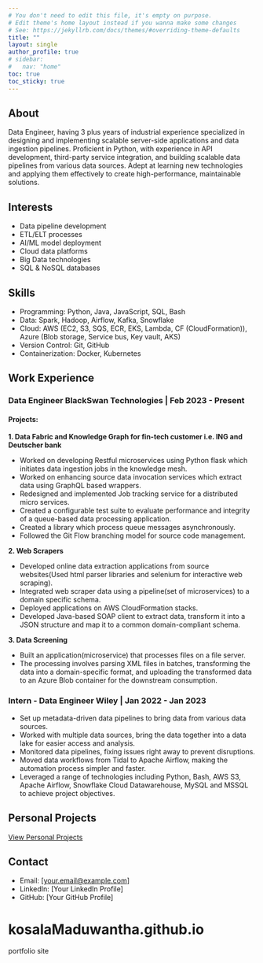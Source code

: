 ```yaml
---
# You don't need to edit this file, it's empty on purpose.
# Edit theme's home layout instead if you wanna make some changes
# See: https://jekyllrb.com/docs/themes/#overriding-theme-defaults
title: ""
layout: single
author_profile: true
# sidebar:
#   nav: "home"
toc: true
toc_sticky: true
---
```


## About

Data Engineer, having 3 plus years of industrial experience specialized in designing and implementing scalable server-side applications and data ingestion pipelines. Proficient in Python, with experience in API development, third-party service integration, and building scalable data pipelines from various data sources. Adept at learning new technologies and applying them effectively to create high-performance, maintainable solutions.

## Interests

- Data pipeline development
- ETL/ELT processes
- AI/ML model deployment 
- Cloud data platforms 
- Big Data technologies 
- SQL & NoSQL databases 

## Skills

- Programming: Python, Java, JavaScript, SQL, Bash
- Data: Spark, Hadoop, Airflow, Kafka, Snowflake
- Cloud: AWS (EC2, S3, SQS, ECR, EKS, Lambda, CF (CloudFormation)), Azure (Blob storage, Service bus, Key vault, AKS)
- Version Control: Git, GitHub
- Containerization: Docker, Kubernetes


## Work Experience

### Data Engineer BlackSwan Technologies | Feb 2023 - Present

#### Projects:

**1. Data Fabric and Knowledge Graph for fin-tech customer i.e. ING and Deutscher bank**

- Worked on developing Restful microservices using Python flask which initiates data ingestion jobs in the knowledge
mesh.
- Worked on enhancing source data invocation services which extract data using GraphQL based wrappers.
- Redesigned and implemented Job tracking service for a distributed micro services.
- Created a configurable test suite to evaluate performance and integrity of a queue-based data processing application.
- Created a library which process queue messages asynchronously.
- Followed the Git Flow branching model for source code management.

**2. Web Scrapers**

- Developed online data extraction applications from source websites(Used html parser libraries and selenium for interactive web scraping).
- Integrated web scraper data using a pipeline(set of microservices) to a domain specific schema.
- Deployed applications on AWS CloudFormation stacks.
- Developed Java-based SOAP client to extract data, transform it into a JSON structure and map it to a common domain-compliant schema.

**3. Data Screening**

- Built an application(microservice) that processes files on a file server.
- The processing involves parsing XML files in batches, transforming the data into a domain-specific format, and uploading the transformed data to an Azure Blob container for the downstream consumption.

### Intern - Data Engineer Wiley | Jan 2022 - Jan 2023

- Set up metadata-driven data pipelines to bring data from various data sources.
- Worked with multiple data sources, bring the data together into a data lake for easier access and analysis.
- Monitored data pipelines, fixing issues right away to prevent disruptions.
- Moved data workflows from Tidal to Apache Airflow, making the automation process simpler and faster.
- Leveraged a range of technologies including Python, Bash, AWS S3, Apache Airflow, Snowflake Cloud Datawarehouse, MySQL and MSSQL to achieve project objectives.

## Personal Projects

<a href="/personal-projects/" class="btn btn--primary">View Personal Projects</a>

## Contact

- Email: [your.email@example.com]
- LinkedIn: [Your LinkedIn Profile]
- GitHub: [Your GitHub Profile]
# kosalaMaduwantha.github.io
portfolio site 
